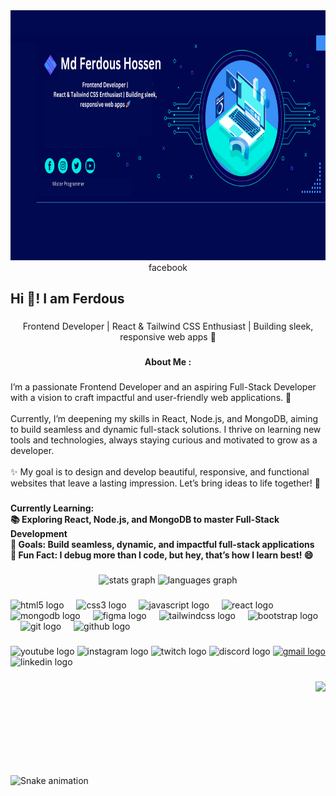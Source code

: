 <div align="center">
  <img height="400" width='1280' src="https://raw.githubusercontent.com/Ferdous725890/Ferdous725890/refs/heads/main/Your%20paragraph%20text.png"  />
  <a src='https://www.facebook.com/'>facebook</a>
</div>

###

<h2 align="left">Hi 👋!  I am Ferdous</h2>

###

<p align="center">Frontend Developer | React & Tailwind CSS Enthusiast | Building sleek, responsive web apps 🚀</p>

###

<h4 align="center">About Me :</h4>

###

<p align="left">I’m a passionate Frontend Developer and an aspiring Full-Stack Developer with a vision to craft impactful and user-friendly web applications. 🌟<br><br>Currently, I’m deepening my skills in React, Node.js, and MongoDB, aiming to build seamless and dynamic full-stack solutions. I thrive on learning new tools and technologies, always staying curious and motivated to grow as a developer.<br><br>✨ My goal is to design and develop beautiful, responsive, and functional websites that leave a lasting impression. Let’s bring ideas to life together! 🚀</p>

###

<h4 align="left">Currently Learning:<br>📚 Exploring React, Node.js, and MongoDB to master Full-Stack Development<br>🎯 Goals: Build seamless, dynamic, and impactful full-stack applications<br>🎲 Fun Fact: I debug more than I code, but hey, that’s how I learn best! 😄</h4>

###

<div align="center">
  <img src="https://github-readme-stats.vercel.app/api?username=Ferdous725890&hide_title=false&hide_rank=false&show_icons=true&include_all_commits=true&count_private=true&disable_animations=false&theme=dracula&locale=en&hide_border=false" height="150" alt="stats graph"  />
  <img src="https://github-readme-stats.vercel.app/api/top-langs?username=Ferdous725890&locale=en&hide_title=false&layout=compact&card_width=320&langs_count=5&theme=dracula&hide_border=false" height="150" alt="languages graph"  />
</div>

###

<div align="left">
  <img src="https://cdn.jsdelivr.net/gh/devicons/devicon/icons/html5/html5-original.svg" height="30" alt="html5 logo"  />
  <img width="12" />
  <img src="https://cdn.jsdelivr.net/gh/devicons/devicon/icons/css3/css3-original.svg" height="30" alt="css3 logo"  />
  <img width="12" />
  <img src="https://cdn.jsdelivr.net/gh/devicons/devicon/icons/javascript/javascript-original.svg" height="30" alt="javascript logo"  />
  <img width="12" />
  <img src="https://cdn.jsdelivr.net/gh/devicons/devicon/icons/react/react-original.svg" height="30" alt="react logo"  />
  <img width="12" />
  <img src="https://cdn.jsdelivr.net/gh/devicons/devicon/icons/mongodb/mongodb-original.svg" height="30" alt="mongodb logo"  />
  <img width="12" />
  <img src="https://cdn.jsdelivr.net/gh/devicons/devicon/icons/figma/figma-original.svg" height="30" alt="figma logo"  />
  <img width="12" />
  <img src="https://cdn.jsdelivr.net/gh/devicons/devicon/icons/tailwindcss/tailwindcss-original-wordmark.svg" height="30" alt="tailwindcss logo"  />
  <img width="12" />
  <img src="https://cdn.jsdelivr.net/gh/devicons/devicon/icons/bootstrap/bootstrap-original.svg" height="30" alt="bootstrap logo"  />
  <img width="12" />
  <img src="https://cdn.jsdelivr.net/gh/devicons/devicon/icons/git/git-original.svg" height="30" alt="git logo"  />
  <img width="12" />
  <img src="https://cdn.jsdelivr.net/gh/devicons/devicon/icons/github/github-original.svg" height="30" alt="github logo"  />
</div>

###

<div align="left">
  <img src="https://img.shields.io/static/v1?message=Youtube&logo=youtube&label=&color=FF0000&logoColor=white&labelColor=&style=for-the-badge" height="35" alt="youtube logo"  />
  <img src="https://img.shields.io/static/v1?message=Instagram&logo=instagram&label=&color=E4405F&logoColor=white&labelColor=&style=for-the-badge" height="35" alt="instagram logo"  />
  <img src="https://img.shields.io/static/v1?message=Twitch&logo=twitch&label=&color=9146FF&logoColor=white&labelColor=&style=for-the-badge" height="35" alt="twitch logo"  />
  <img src="https://img.shields.io/static/v1?message=Discord&logo=discord&label=&color=7289DA&logoColor=white&labelColor=&style=for-the-badge" height="35" alt="discord logo"  />
  <a href="ferdous725890@gmail.com" target="_blank">
    <img src="https://img.shields.io/static/v1?message=Gmail&logo=gmail&label=&color=D14836&logoColor=blue&labelColor=&style=for-the-badge" height="35" alt="gmail logo"  />
  </a>
  <img src="https://img.shields.io/static/v1?message=LinkedIn&logo=linkedin&label=&color=0077B5&logoColor=white&labelColor=&style=for-the-badge" height="35" alt="linkedin logo"  />
</div>

###

<img align="right" height="150" src="https://i.imgflip.com/65efzo.gif"  />

###

<br clear="both">

<img src="https://raw.githubusercontent.com/Ferdous725890/Ferdous725890/output/snake.svg" alt="Snake animation" />

###



###



###



###



###
